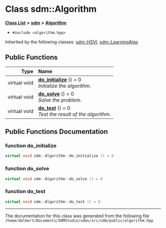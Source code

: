 
<NavBar active_item_id="2"/>

# Class sdm::Algorithm


[**Class List**](annotated.md) **>** [**sdm**](namespacesdm.md) **>** [**Algorithm**](classsdm_1_1Algorithm.md)





* `#include <algorithm.hpp>`





Inherited by the following classes: [sdm::HSVI](classsdm_1_1HSVI.md),  [sdm::LearningAlgo](classsdm_1_1LearningAlgo.md)










## Public Functions

| Type | Name |
| ---: | :--- |
| virtual void | [**do\_initialize**](classsdm_1_1Algorithm.md#function-do-initialize) () = 0<br>_Initialize the algorithm._  |
| virtual void | [**do\_solve**](classsdm_1_1Algorithm.md#function-do-solve) () = 0<br>_Solve the problem._  |
| virtual void | [**do\_test**](classsdm_1_1Algorithm.md#function-do-test) () = 0<br>_Test the result of the algorithm._  |








## Public Functions Documentation


### function do\_initialize 


```cpp
virtual void sdm::Algorithm::do_initialize () = 0
```



### function do\_solve 


```cpp
virtual void sdm::Algorithm::do_solve () = 0
```



### function do\_test 


```cpp
virtual void sdm::Algorithm::do_test () = 0
```



------------------------------
The documentation for this class was generated from the following file `/home/dalbert/Documents/SDMStudio/sdms/src/sdm/public/algorithm.hpp`